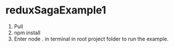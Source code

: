 # reduxSagaExample1

1) Pull
2) npm install
3) Enter node . in terminal in root project folder to run the example.
